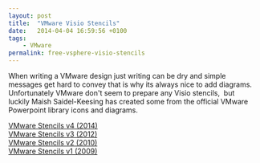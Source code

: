 ```yaml
---
layout: post
title:  "VMware Visio Stencils"
date:   2014-04-04 16:59:56 +0100
tags:
    - VMware
permalink: free-vsphere-visio-stencils
---
```

When writing a VMware design just writing can be dry and simple messages get hard to convey that is why its always 
nice to add diagrams.  Unfortunately VMware don't seem to prepare any Visio stencils,  but luckily Maish Saidel-Keesing 
has created some from the official VMware Powerpoint library icons and diagrams.

<a href="http://maishsk.com/blog/VMware-Visio-Stencils/v4/v4.zip" target="_blank">VMware Stencils v4 (2014)</a>  
<a href="http://maishsk.com/blog/VMware-Visio-Stencils/v3/v3.zip" target="_blank">VMware Stencils v3 (2012)</a>  
<a href="http://maishsk.com/blog/VMware-Visio-Stencils/v2/v2.zip" target="_blank">VMware Stencils v2 (2010)</a>  
<a href="http://maishsk.com/blog/VMware-Visio-Stencils/v1/v1.zip" target="_blank">VMware Stencils v1 (2009)</a>  